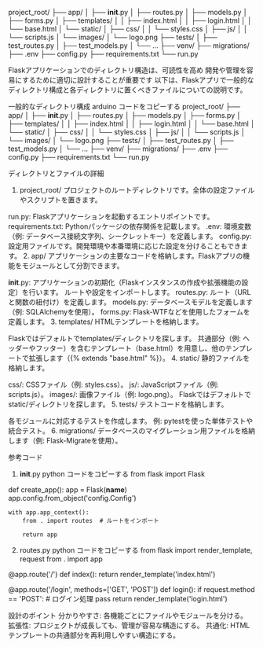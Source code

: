 project_root/
├── app/
│   ├── __init__.py
│   ├── routes.py
│   ├── models.py
│   ├── forms.py
│   ├── templates/
│   │   ├── index.html
│   │   ├── login.html
│   │   └── base.html
│   └── static/
│       ├── css/
│       │   └── styles.css
│       ├── js/
│       │   └── scripts.js
│       └── images/
│           └── logo.png
├── tests/
│   ├── test_routes.py
│   ├── test_models.py
│   └── ...
├── venv/
├── migrations/
├── .env
├── config.py
├── requirements.txt
└── run.py



Flaskアプリケーションでのディレクトリ構造は、可読性を高め
開発や管理を容易にするために適切に設計することが重要です
以下は、Flaskアプリで一般的なディレクトリ構成と各ディレクトリに置くべきファイルについての説明です。

一般的なディレクトリ構成
arduino
コードをコピーする
project_root/
├── app/
│   ├── __init__.py
│   ├── routes.py
│   ├── models.py
│   ├── forms.py
│   ├── templates/
│   │   ├── index.html
│   │   ├── login.html
│   │   └── base.html
│   └── static/
│       ├── css/
│       │   └── styles.css
│       ├── js/
│       │   └── scripts.js
│       └── images/
│           └── logo.png
├── tests/
│   ├── test_routes.py
│   ├── test_models.py
│   └── ...
├── venv/
├── migrations/
├── .env
├── config.py
├── requirements.txt
└── run.py


ディレクトリとファイルの詳細
1. project_root/
プロジェクトのルートディレクトリです。全体の設定ファイルやスクリプトを置きます。

run.py: Flaskアプリケーションを起動するエントリポイントです。
requirements.txt: Pythonパッケージの依存関係を記載します。
.env: 環境変数（例: データベース接続文字列、シークレットキー）を定義します。
config.py: 設定用ファイルです。開発環境や本番環境に応じた設定を分けることもできます。
2. app/
アプリケーションの主要なコードを格納します。Flaskアプリの機能をモジュールとして分割できます。

__init__.py:
アプリケーションの初期化（Flaskインスタンスの作成や拡張機能の設定）を行います。
ルートや設定をインポートします。
routes.py: ルート（URLと関数の紐付け）を定義します。
models.py: データベースモデルを定義します（例: SQLAlchemyを使用）。
forms.py: Flask-WTFなどを使用したフォームを定義します。
3. templates/
HTMLテンプレートを格納します。

Flaskではデフォルトでtemplates/ディレクトリを探します。
共通部分（例: ヘッダーやフッター）を含むテンプレート（base.html）を用意し、他のテンプレートで拡張します（{% extends "base.html" %}）。
4. static/
静的ファイルを格納します。

css/: CSSファイル（例: styles.css）。
js/: JavaScriptファイル（例: scripts.js）。
images/: 画像ファイル（例: logo.png）。
Flaskではデフォルトでstatic/ディレクトリを探します。
5. tests/
テストコードを格納します。

各モジュールに対応するテストを作成します。
例: pytestを使った単体テストや統合テスト。
6. migrations/
データベースのマイグレーション用ファイルを格納します（例: Flask-Migrateを使用）。

参考コード
1. __init__.py
python
コードをコピーする
from flask import Flask

def create_app():
    app = Flask(__name__)
    app.config.from_object('config.Config')

    with app.app_context():
        from . import routes  # ルートをインポート

        return app
2. routes.py
python
コードをコピーする
from flask import render_template, request
from . import app

@app.route('/')
def index():
    return render_template('index.html')

@app.route('/login', methods=['GET', 'POST'])
def login():
    if request.method == 'POST':
        # ログイン処理
        pass
    return render_template('login.html')


設計のポイント
分かりやすさ: 各機能ごとにファイルやモジュールを分ける。
拡張性: プロジェクトが成長しても、管理が容易な構造にする。
共通化: HTMLテンプレートの共通部分を再利用しやすい構造にする。